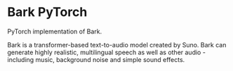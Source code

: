 # Bark PyTorch

PyTorch implementation of Bark.

Bark is a transformer-based text-to-audio model created by Suno. Bark can generate highly realistic, multilingual speech as well as other audio - including music, background noise and simple sound effects.
